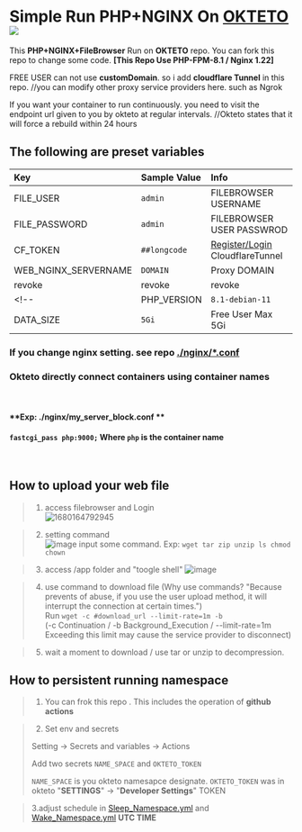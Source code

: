 # Simple Run PHP+NGINX On [OKTETO](https://okteto.com) <a href="https://okteto.com"><img src="https://avatars.githubusercontent.com/u/39767798?s=50&v=1"></a>
This **PHP+NGINX+FileBrowser** Run on **OKTETO** repo. You can fork this repo to change some code. **[This Repo Use PHP-FPM-8.1 / Nginx 1.22]**

FREE USER can not use **customDomain**. so i add **cloudflare Tunnel** in this repo.  //you can modify other proxy service providers here. such as Ngrok

If you want your container to run continuously. you need to visit the endpoint url given to you by okteto at regular intervals. //Okteto states that it will force a rebuild within 24 hours


## The following are preset variables

| Key | Sample Value | Info |
|:---------|:---------|:---------|
| FILE_USER | `admin` | FILEBROWSER USERNAME |
| FILE_PASSWORD | `admin` | FILEBROWSER USER PASSWROD |
| CF_TOKEN | `##longcode` | [Register/Login](https://one.dash.cloudflare.com) CloudflareTunnel |
| WEB_NGINX_SERVERNAME | `DOMAIN` | Proxy DOMAIN |
| revoke | revoke | revoke |
<!-- | PHP_VERSION | `8.1-debian-11` | PHP VERSION /See on [DockerHub](https://hub.docker.com/r/bitnami/php-fpm/tags) |
| DATA_SIZE | `5Gi` | Free User Max 5Gi | -->



### If you change nginx setting. see repo [./nginx/*.conf](./nginx)
### Okteto directly connect containers using container names

<br>

#### **Exp: ./nginx/my_server_block.conf **
#### `fastcgi_pass php:9000;` Where `php` is the container name

<br>

## How to upload your web file
> 1. access filebrowser and Login <br>
> ![1680164792945](https://user-images.githubusercontent.com/34607782/228776313-7ece6902-70f7-42a0-a67a-bd9455eeed3f.png)

> 2. setting command <br>
> ![image](https://user-images.githubusercontent.com/34607782/228777186-e96d6411-a870-4042-a642-c2cb02e701df.png)
> input some command. Exp: `wget tar zip unzip ls chmod chown`

> 3. access /app folder and "toogle shell"
> ![image](https://user-images.githubusercontent.com/34607782/228778348-5e4a28fe-f6e1-4d43-975a-ce665412ad0d.png)

> 4. use command to download file (Why use commands? "Because prevents of abuse, if you use the user upload method, it will interrupt the connection at certain times.")  
> Run `wget -c #download_url --limit-rate=1m -b`  
> (-c Continuation / -b Background_Execution / --limit-rate=1m Exceeding this limit may cause the service provider to disconnect)

> 5. wait a moment to download / use tar or unzip to decompression.

## How to persistent running namespace
> 1. You can frok this repo . This includes the operation of **github actions**

> 2. Set env and secrets
>
> Setting -> Secrets and variables -> Actions 
>
> Add two secrets `NAME_SPACE` and `OKTETO_TOKEN` 
>
> `NAME_SPACE` is you okteto namesapce designate. `OKTETO_TOKEN` was in okteto "**SETTINGS**" -> "**Developer Settings**" TOKEN

> 3.adjust schedule in [Sleep_Namespace.yml](.github/workflows/Sleep_Namespace.yml) and [Wake_Namespace.yml](.github/workflows/Wake_Namespace.yml)
> **UTC TIME**

